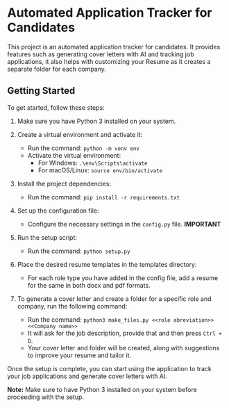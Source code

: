 # Automated Application Tracker for Candidates

This project is an automated application tracker for candidates.
It provides features such as generating cover letters with AI and 
tracking job applications, it also helps with customizing your Resume 
as it creates a separate folder for each company.

## Getting Started

To get started, follow these steps:

1. Make sure you have Python 3 installed on your system.
2. Create a virtual environment and activate it:

    - Run the command: `python -m venv env`
    - Activate the virtual environment:
      - For Windows: `.\env\Scripts\activate`
      - For macOS/Linux: `source env/bin/activate`
3. Install the project dependencies:

    - Run the command: `pip install -r requirements.txt`
4. Set up the configuration file:

    - Configure the necessary settings in the `config.py` file. **IMPORTANT**
5. Run the setup script:

    - Run the command: `python setup.py`
6. Place the desired resume templates in the templates directory:

    - For each role type  you have added in the config file, add a resume for the same in both docx and pdf formats.

7. To generate a cover letter and create a folder for a specific role and company, run the following command:

    - Run the command: `python3 make_files.py <<role abreviation>> <<Company name>>`
    - It will ask for the job description, provide that and then press `Ctrl + D`.
    - Your cover letter and folder will be created, along with suggestions to improve your resume and tailor it.

Once the setup is complete, you can start using the application to track your job applications and generate cover letters with AI.


**Note:** Make sure to have Python 3 installed on your system before proceeding with the setup.

